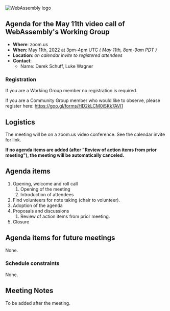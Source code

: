 ![WebAssembly logo](/images/WebAssembly.png)

## Agenda for the May 11th video call of WebAssembly's Working Group

- **Where**: zoom.us
- **When**: May 11th, 2022 at 3pm-4pm UTC *( May 11th, 8am-9am PDT )*
- **Location**: *on calendar invite to registered attendees*
- **Contact**:
    - Name: Derek Schuff, Luke Wagner

### Registration

If you are a Working Group member no registration is required.

If you are a Community Group member who would like to observe, please register here: https://goo.gl/forms/HD2kLCM0iSKk7AVl1

## Logistics

The meeting will be on a zoom.us video conference.
See the calendar invite for link.

**If no agenda items are added (after "Review of action items from prior meeting"),
the meeting will be automatically canceled.**

## Agenda items

1. Opening, welcome and roll call
    1. Opening of the meeting
    1. Introduction of attendees
1. Find volunteers for note taking (chair to volunteer).
1. Adoption of the agenda
1. Proposals and discussions
    1. Review of action items from prior meeting.
1. Closure

## Agenda items for future meetings

None.

### Schedule constraints

None.

## Meeting Notes

To be added after the meeting.
